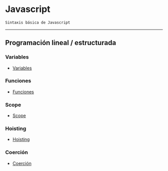 # **Javascript**

```txt
Sintaxis básica de Javascript
```

---

## **Programación lineal / estructurada**
### **Variables**
* [Variables](./lineal-structured/variables/variables.md)

### **Funciones**
* [Funciones](./lineal-structured/funciones/funciones.md)

### **Scope**
* [Scope](./lineal-structured/scope/scope.md)

### **Hoisting**
* [Hoisting](./lineal-structured/hoisting/hoisting.md)

### **Coerción**
* [Coerción](./lineal-structured/coercion/coercion.md)